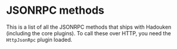 # JSONRPC methods

This is a list of all the JSONRPC methods that ships with Hadouken (including the core plugins).
To call these over HTTP, you need the `HttpJsonRpc` plugin loaded.

